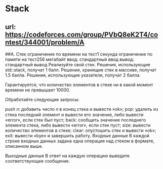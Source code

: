 # Stack
## url: https://codeforces.com/group/PVbQ8eK2T4/contest/344001/problem/A

##A. Стек
ограничение по времени на тест1 секунда
ограничение по памяти на тест256 мегабайт
ввод: стандартный ввод
вывод: стандартный вывод
Реализуйте свой стек. Решения, использующие std::stack, получат 1 балл. Решения, хранящие стек в массиве, получат 1.5 балла. Решения, использующие указатели, получат 2 балла.

Гарантируется, что количество элементов в стеке ни в какой момент времени не превышает 10000.

Обработайте следующие запросы:

push 𝑛: добавить число 𝑛 в конец стека и вывести «ok»;
pop: удалить из стека последний элемент и вывести его значение, либо вывести «error», если стек был пуст;
back: сообщить значение последнего элемента стека, либо вывести «error», если стек пуст;
size: вывести количество элементов в стеке;
clear: опустошить стек и вывести «ok»;
exit: вывести «bye» и завершить работу.
Входные данные
В каждой строке входных данных задана одна операция над стеком в формате, описанном выше.

Выходные данные
В ответ на каждую операцию выведите соответствующее сообщение.
